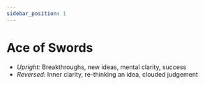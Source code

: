 ```yaml
---
sidebar_position: 1
---
```


# Ace of Swords

- *Upright:* Breakthroughs, new ideas, mental clarity, success
- *Reversed:* Inner clarity, re-thinking an idea, clouded judgement